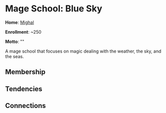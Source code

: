 # Mage School: Blue Sky
**Home**: [Mighal](/Cities/Mighal.md)

**Enrollment**: ~250

**Motto**: ""

A mage school that focuses on magic dealing with the weather, the sky, and the seas.

## Membership

## Tendencies

## Connections